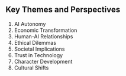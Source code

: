 ## Key Themes and Perspectives
1. AI Autonomy
2. Economic Transformation
3. Human-AI Relationships
4. Ethical Dilemmas
5. Societal Implications
6. Trust in Technology
7. Character Development
8. Cultural Shifts
